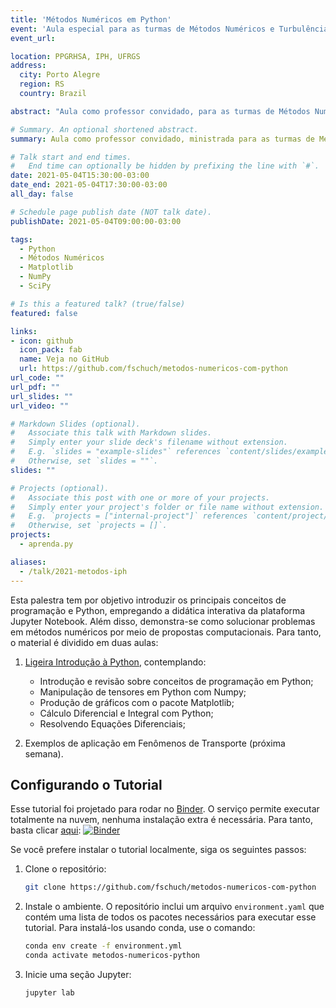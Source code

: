 ```yaml
---
title: 'Métodos Numéricos em Python'
event: 'Aula especial para as turmas de Métodos Numéricos e Turbulência'
event_url: 

location: PPGRHSA, IPH, UFRGS
address:
  city: Porto Alegre
  region: RS
  country: Brazil

abstract: "Aula como professor convidado, para as turmas de Métodos Numéricos e Turbulência do Programa de Pós-Graduação em Recursos Hídricos e Saneamento Ambiental do Instituto de Pesquisas Hidraulicas da Universidade Federal do Rio Grande do Sul. Essas disciplinas são ministradas no programa de pós-graduação pela professora Edith Beatriz Camano Schettini, que acompanhou as apresentações."

# Summary. An optional shortened abstract.
summary: Aula como professor convidado, ministrada para as turmas de Métodos Numéricos e Turbulência do Programa de Pós-Graduação em Recursos Hídricos e Saneamento Ambiental do Instituto de Pesquisas Hidraulicas da Universidade Federal do Rio Grande do Sul.

# Talk start and end times.
#   End time can optionally be hidden by prefixing the line with `#`.
date: 2021-05-04T15:30:00-03:00
date_end: 2021-05-04T17:30:00-03:00
all_day: false

# Schedule page publish date (NOT talk date).
publishDate: 2021-05-04T09:00:00-03:00

tags:
  - Python
  - Métodos Numéricos
  - Matplotlib
  - NumPy
  - SciPy

# Is this a featured talk? (true/false)
featured: false

links:
- icon: github
  icon_pack: fab
  name: Veja no GitHub
  url: https://github.com/fschuch/metodos-numericos-com-python
url_code: ""
url_pdf: ""
url_slides: ""
url_video: ""

# Markdown Slides (optional).
#   Associate this talk with Markdown slides.
#   Simply enter your slide deck's filename without extension.
#   E.g. `slides = "example-slides"` references `content/slides/example-slides.md`.
#   Otherwise, set `slides = ""`.
slides: ""

# Projects (optional).
#   Associate this post with one or more of your projects.
#   Simply enter your project's folder or file name without extension.
#   E.g. `projects = ["internal-project"]` references `content/project/deep-learning/index.md`.
#   Otherwise, set `projects = []`.
projects:
  - aprenda.py

aliases:
  - /talk/2021-metodos-iph
---
```


Esta palestra tem por objetivo introduzir os principais conceitos de programação e Python, empregando a didática interativa da plataforma Jupyter Notebook. Além disso, demonstra-se como solucionar problemas em métodos numéricos por meio de propostas computacionais. Para tanto, o material é dividido em duas aulas:

1. [Ligeira Introdução à Python](http://nbviewer.jupyter.org/github/fschuch/metodos-numericos-com-python/blob/main/Aulas/01-Introdução-Python-Bibliotecas.ipynb), contemplando:

   - Introdução e revisão sobre conceitos de programação em Python;
   - Manipulação de tensores em Python com Numpy;
   - Produção de gráficos com o pacote Matplotlib;
   - Cálculo Diferencial e Integral com Python;
   - Resolvendo Equações Diferenciais;

2. Exemplos de aplicação em Fenômenos de Transporte (próxima semana).

## Configurando o Tutorial

Esse tutorial foi projetado para rodar no [Binder](https://mybinder.org/).
O serviço permite executar totalmente na nuvem, nenhuma instalação extra é necessária.
Para tanto, basta clicar [aqui](https://mybinder.org/v2/gh/fschuch/metodos-numericos-com-python/main?urlpath=lab):
[![Binder](https://mybinder.org/badge_logo.svg)](https://mybinder.org/v2/gh/fschuch/metodos-numericos-com-python/main?urlpath=lab)

Se você prefere instalar o tutorial localmente, siga os seguintes passos:

1. Clone o repositório:

   ```bash
   git clone https://github.com/fschuch/metodos-numericos-com-python
   ```

1. Instale o ambiente. O repositório inclui um arquivo `environment.yaml` que contém uma lista de todos os pacotes necessários para executar esse tutorial.
   Para instalá-los usando conda, use o comando:

   ```bash
   conda env create -f environment.yml
   conda activate metodos-numericos-python
   ```

1. Inicie uma seção Jupyter:

   ```bash
   jupyter lab
   ```